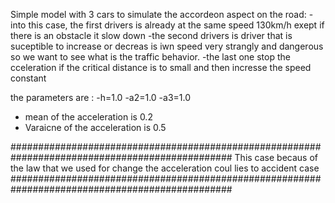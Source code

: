 Simple model with 3 cars to simulate the accordeon aspect on the road:
-into this case, the first drivers is already at the same speed 130km/h exept if there is an obstacle it slow down
-the second drivers is driver that is suceptible to increase or decreas is iwn speed very strangly and dangerous so we want to see what is the traffic behavior.
-the last one stop the cceleration if the critical distance is to small and then incresse the speed constant

the parameters are : 
-h=1.0
-a2=1.0
-a3=1.0
- mean of the acceleration is 0.2
- Varaicne of the acceleration is 0.5

################################################################################################
This case becaus of the law that we used for change the acceleration coul lies to accident case
################################################################################################
